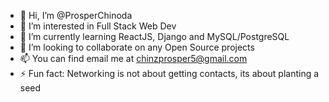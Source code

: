 - 👋 Hi, I’m @ProsperChinoda
- 👀 I’m interested in Full Stack Web Dev
- 🌱 I’m currently learning ReactJS, Django and MySQL/PostgreSQL 
- 💞️ I’m looking to collaborate on any Open Source projects
- 📫 You can find email me at chinzprosper5@gmail.com
- ⚡ Fun fact: Networking is not about getting contacts, its about planting a seed

<!---
ProsperChinoda/ProsperChinoda is a ✨ special ✨ repository because its `README.md` (this file) appears on your GitHub profile.
You can click the Preview link to take a look at your changes.
--->
